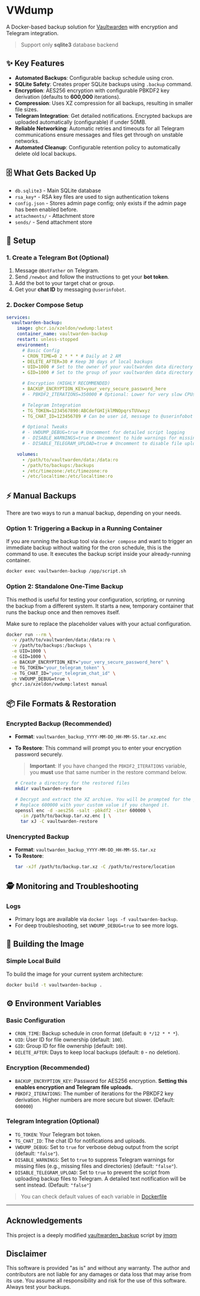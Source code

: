 # VWdump

A Docker-based backup solution for [Vaultwarden](https://github.com/dani-garcia/vaultwarden) with encryption and Telegram integration.

> Support only **sqlite3** database backend

## ✨ Key Features

- **Automated Backups**: Configurable backup schedule using cron.
- **SQLite Safety**: Creates proper SQLite backups using `.backup` command.
- **Encryption**: AES256 encryption with configurable PBKDF2 key derivation (defaults to **600,000** iterations).
- **Compression**: Uses XZ compression for all backups, resulting in smaller file sizes.
- **Telegram Integration**: Get detailed notifications. Encrypted backups are uploaded automatically (configurable) if under 50MB.
- **Reliable Networking**: Automatic retries and timeouts for all Telegram communications ensure messages and files get through on unstable networks.
- **Automated Cleanup**: Configurable retention policy to automatically delete old local backups.

## 🗄️ What Gets Backed Up

- `db.sqlite3` - Main SQLite database
- `rsa_key*` - RSA key files are used to sign authentication tokens
- `config.json` - Stores admin page config; only exists if the admin page has been enabled before.
- `attachments/` - Attachment store
- `sends/` - Send attachment store

## 🚀 Setup

### 1. Create a Telegram Bot (Optional)

1.  Message `@BotFather` on Telegram.
2.  Send `/newbot` and follow the instructions to get your **bot token**.
3.  Add the bot to your target chat or group.
4.  Get your **chat ID** by messaging `@userinfobot`.

### 2. Docker Compose Setup

```yaml
services:
  vaultwarden-backup:
    image: ghcr.io/xzeldon/vwdump:latest
    container_name: vaultwarden-backup
    restart: unless-stopped
    environment:
      # Basic Config
      - CRON_TIME=0 2 * * * # Daily at 2 AM
      - DELETE_AFTER=30 # Keep 30 days of local backups
      - UID=1000 # Set to the owner of your vaultwarden data directory
      - GID=1000 # Set to the group of your vaultwarden data directory

      # Encryption (HIGHLY RECOMMENDED)
      - BACKUP_ENCRYPTION_KEY=your_very_secure_password_here
      # - PBKDF2_ITERATIONS=350000 # Optional: Lower for very slow CPUs (e.g., old Raspberry Pi), OWASP recommended 600,000 or more

      # Telegram Integration
      - TG_TOKEN=1234567890:ABCdefGHIjklMNOpqrsTUVwxyz
      - TG_CHAT_ID=123456789 # Can be user id, message to @userinfobot to get it

      # Optional Tweaks
      # - VWDUMP_DEBUG=true # Uncomment for detailed script logging
      # - DISABLE_WARNINGS=true # Uncomment to hide warnings for missing files
      # - DISABLE_TELEGRAM_UPLOAD=true # Uncomment to disable file uploads to Telegram

    volumes:
      - /path/to/vaultwarden/data:/data:ro
      - /path/to/backups:/backups
      - /etc/timezone:/etc/timezone:ro
      - /etc/localtime:/etc/localtime:ro
```

## ⚡ Manual Backups

There are two ways to run a manual backup, depending on your needs.

### Option 1: Triggering a Backup in a Running Container

If you are running the backup tool via `docker compose` and want to trigger an immediate backup without waiting for the cron schedule, this is the command to use. It executes the backup script inside your already-running container.

```bash
docker exec vaultwarden-backup /app/script.sh
```

### Option 2: Standalone One-Time Backup

This method is useful for testing your configuration, scripting, or running the backup from a different system. It starts a new, temporary container that runs the backup once and then removes itself.

Make sure to replace the placeholder values with your actual configuration.

```bash
docker run --rm \
  -v /path/to/vaultwarden/data:/data:ro \
  -v /path/to/backups:/backups \
  -e UID=1000 \
  -e GID=1000 \
  -e BACKUP_ENCRYPTION_KEY="your_very_secure_password_here" \
  -e TG_TOKEN="your_telegram_token" \
  -e TG_CHAT_ID="your_telegram_chat_id" \
  -e VWDUMP_DEBUG=true \
  ghcr.io/xzeldon/vwdump:latest manual
```

## 📦 File Formats & Restoration

### Encrypted Backup (Recommended)

- **Format**: `vaultwarden_backup_YYYY-MM-DD_HH-MM-SS.tar.xz.enc`
- **To Restore**: This command will prompt you to enter your encryption password securely.

  > **Important**: If you have changed the `PBKDF2_ITERATIONS` variable, you **must** use that same number in the restore command below.

  ```bash
  # Create a directory for the restored files
  mkdir vaultwarden-restore

  # Decrypt and extract the XZ archive. You will be prompted for the password.
  # Replace 600000 with your custom value if you changed it.
  openssl enc -d -aes256 -salt -pbkdf2 -iter 600000 \
    -in /path/to/backup.tar.xz.enc | \
    tar xJ -C vaultwarden-restore
  ```

### Unencrypted Backup

- **Format**: `vaultwarden_backup_YYYY-MM-DD_HH-MM-SS.tar.xz`
- **To Restore**:
  ```bash
  tar -xJf /path/to/backup.tar.xz -C /path/to/restore/location
  ```

## 🕵️ Monitoring and Troubleshooting

### Logs

- Primary logs are available via `docker logs -f vaultwarden-backup`.
- For deep troubleshooting, set `VWDUMP_DEBUG=true` to see more logs.

## 🐳 Building the Image

### Simple Local Build

To build the image for your current system architecture:

```bash
docker build -t vaultwarden-backup .
```

## ⚙️ Environment Variables

### Basic Configuration

- `CRON_TIME`: Backup schedule in cron format (default: `0 */12 * * *`).
- `UID`: User ID for file ownership (default: `100`).
- `GID`: Group ID for file ownership (default: `100`).
- `DELETE_AFTER`: Days to keep local backups (default: `0` - no deletion).

### Encryption (Recommended)

- `BACKUP_ENCRYPTION_KEY`: Password for AES256 encryption. **Setting this enables encryption and Telegram file uploads.**
- `PBKDF2_ITERATIONS`: The number of iterations for the PBKDF2 key derivation. Higher numbers are more secure but slower. (Default: `600000`)

### Telegram Integration (Optional)

- `TG_TOKEN`: Your Telegram bot token.
- `TG_CHAT_ID`: The chat ID for notifications and uploads.
- `VWDUMP_DEBUG`: Set to `true` for verbose debug output from the script (default: `"false"`).
- `DISABLE_WARNINGS`: Set to `true` to suppress Telegram warnings for missing files (e.g., missing files and directories) (default: `"false"`).
- `DISABLE_TELEGRAM_UPLOAD`: Set to `true` to prevent the script from uploading backup files to Telegram. A detailed text notification will be sent instead. (Default: `"false"`)

> You can check default values of each variable in [Dockerfile](./Dockerfile)

---

## Acknowledgements

This project is a deeply modified [vaultwarden_backup](https://github.com/jmqm/vaultwarden_backup) script by [jmqm](https://github.com/jmqm)

## Disclaimer

This software is provided "as is" and without any warranty. The author and contributors are not liable for any damages or data loss that may arise from its use. You assume all responsibility and risk for the use of this software. Always test your backups.
